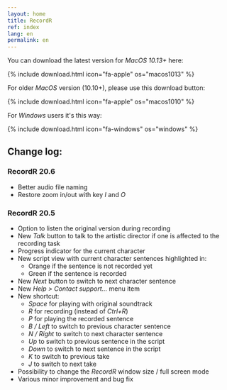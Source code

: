 ```yaml
---
layout: home
title: RecordR
ref: index
lang: en
permalink: en
---
```


You can download the latest version for *MacOS 10.13+* here:

{% include download.html
    icon="fa-apple"
    os="macos1013"
%}

For older *MacOS* version (10.10+), please use this download button:

{% include download.html
    icon="fa-apple"
    os="macos1010"
%}

For *Windows* users it's this way:

{% include download.html
    icon="fa-windows"
    os="windows"
%}

## Change log:

### RecordR 20.6

- Better audio file naming
- Restore zoom in/out with key *I* and *O*

### RecordR 20.5

- Option to listen the original version during recording
- New *Talk* button to talk to the artistic director if one is affected to the recording task
- Progress indicator for the current character
- New script view with current character sentences highlighted in:
  - Orange if the sentence is not recorded yet
  - Green if the sentence is recorded
- New *Next* button to switch to next character sentence
- New *Help > Contact support...* menu item
- New shortcut:
  - *Space* for playing with original soundtrack
  - *R* for recording (instead of *Ctrl+R*)
  - *P* for playing the recorded sentence
  - *B / Left* to switch to previous character sentence
  - *N / Right* to switch to next character sentence
  - *Up* to switch to previous sentence in the script
  - *Down* to switch to next sentence in the script
  - *K* to switch to previous take
  - *J* to switch to next take
- Possibility to change the *RecordR* window size / full screen mode
- Various minor improvement and bug fix
